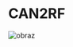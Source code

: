 # CAN2RF

![obraz](https://user-images.githubusercontent.com/78111197/216194976-d5566c62-3f82-4613-a1c8-3fe340b3e60c.png)
